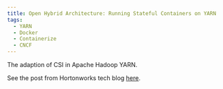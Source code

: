 ```yaml
---
title: Open Hybrid Architecture: Running Stateful Containers on YARN
tags:
  - YARN
  - Docker
  - Containerize
  - CNCF
---
```

The adaption of CSI in Apache Hadoop YARN.
<!--more-->

See the post from Hortonworks tech blog [here](https://hortonworks.com/blog/open-hybrid-architecture-running-stateful-containers-on-yarn/).
